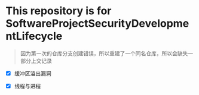 # This repository is for SoftwareProjectSecurityDevelopmentLifecycle
>因为第一次的仓库分支创建错误，所以重建了一个同名仓库，所以会缺失一部分上交记录
 * [x] 缓冲区溢出漏洞
 * [x] 线程与进程         

